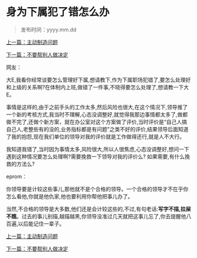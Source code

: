 # 身为下属犯了错怎么办
>
>发布时间：yyyy.mm.dd

[上一篇：主动制造问题](/work/article32)

[下一篇：不要帮别人做决定](/work/article34)

网友：

大E,我看你经常谈要怎么管理好下属,想请教下,作为下属职场犯错了,要怎么处理好和上级的关系啊?在体制内上班,做错了一件事,不晓得要怎么处理了,想请教一下大E。 

事情是这样的,由于之前手头的工作太多,然后风险也很大,在这个情况下,领导推了一个新的考核方式,我当时不理解,心态没调整好,就觉得我那边事情都太多了,做都做不完了,还做个新方案，就在办公室对这个方案做了评价,当时评价是“自己人搞自己人,老整些有的没的,业务指标都是有问题”之类不好的评价,结果领导后面知道了我的抱怨,现在我们单位的领导对我的评价就是工作做得还行,就是人不大行。

我知道我错了,当时因为事情太多,风险很大,所以人很焦虑,心态没调整好,想问一下遇到这种情况要怎么处理啊?需要挽救一下领导对我的评价么? 如果需要,有什么挽救的方法么? 

eprom：

你领导要是计较这些事儿,那他就不是个合格的领导。一个合格的领导才不在乎你怎么看他,你就是他仇家,他也要利用你帮他把事儿办了。 

当然,不合格的领导是大多数,他们还是会计较这些的,不过,有句老话:**写字不描,拉屎不瞧**。过去的事儿别描,越描越黑,你领导没准过几天就把这事儿忘了,你去提醒他八百遍,以后能记住一辈子。 

[上一篇：主动制造问题](/work/article32)

[下一篇：不要帮别人做决定](/work/article34)
















​     












